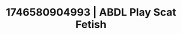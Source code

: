 ---
categories:
- Spiritual kink
- AI-generated
- Feather touch
- Self-pleasure
- Consent-based play
- ASMR
- Virtual intimacy
- Cosplay
image: /assets/images/1746580904993.jpg
layout: post
seo:
  description: Featured content with high-quality Scat Fetish, ABDL Play. HD images
    available.
  keywords: Scat Fetish, ABDL Play
  og_image: /assets/images/1746580904993.jpg
  schema_type: VisualArtwork
tags:
- ABDL Play
- Scat Fetish
- '#1746580904993'
title: 1746580904993 | ABDL Play Scat Fetish
---